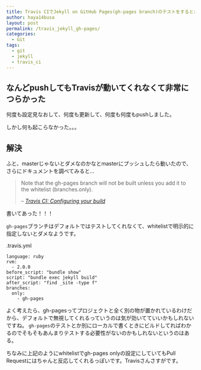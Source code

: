 ```yaml
---
title: Travis CIでJekyll on GitHub Pages(gh-pages branch)のテストをするときにハマった
author: haya14busa
layout: post
permalink: /travis_jekyll_gh-pages/
categories:
  - Git
tags:
  - git
  - jekyll
  - travis_ci
---
```

## なんどpushしてもTravisが動いてくれなくて非常につらかった

何度も設定見なおして、何度も更新して、何度も何度もpushしました。

しかし何も起こらなかった。。。

## 解決

ふと、masterじゃないとダメなのかなとmasterにプッシュしたら動いたので、さらにドキュメントを調べてみると&#8230;

> Note that the gh-pages branch will not be built unless you add it to the whitelist (branches.only).
> 
> &#8211; <cite><a href="http://about.travis-ci.org/docs/user/build-configuration/">Travis CI: Configuring your build</a></cite>

書いてあった！！！

`gh-pages`ブランチはデフォルトではテストしてくれなくて、whitelistで明示的に指定しないとダメなようです。

.travis.yml

    language: ruby
    rvm:
      - 2.0.0
    before_script: "bundle show"
    script: "bundle exec jekyll build"
    after_script: "find _site -type f"
    branches:
      only:
        - gh-pages
    

よく考えたら、gh-pagesってプロジェクトと全く別の物が置かれているわけだから、デフォルトで無視してくれるっていうのは気が効いてていいかもしれないですね。 `gh-pages`のテストとか別にローカルで書くときにビルドしてればわかるのでそもそもあんまりテストする必要性がないのかもしれないというのはある。

ちなみに上記のようにwhitelistでgh-pages onlyの設定にしていてもPull Requestにはちゃんと反応してくれるっぽいです。Travisさんさすがです。